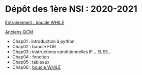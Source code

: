 # Dépôt des 1ère NSI : 2020-2021
[Entraînement : boucle WHILE](https://genumsi.inria.fr/qcm.php?h=9fbd4811aa4c10ca67f6685932770585)

[Anciens QCM](https://github.com/thfruchart/1nsi-2020/blob/master/Anciens_QCM.md)

* Chap01 : introduction à python
* Chap02 : boucle FOR
* Chap03 : instructions conditionnelles IF... ELSE...
* Chap04 : fonction 
* Chap05 : tableaux
* Chap06 : [boucle WHILE](https://github.com/thfruchart/1nsi-2020/tree/master/Chap06)
